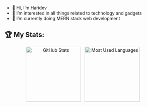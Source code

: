 - 👋 Hi, I’m Haridev
- 👀 I’m interested in all things related to technology and gadgets
- 🌱 I’m currently doing MERN stack web development
<!---
haridev-c/haridev-c is a ✨ special ✨ repository because its `README.md` (this file) appears on your GitHub profile.
You can click the Preview link to take a look at your changes.
--->
<!---
[![Haridev's GitHub stats](https://github-readme-stats.vercel.app/api?username=haridev-c&show_icons=true&rank_icon=github)](https://github.com/anuraghazra/github-readme-stats)
--->
## 🏆 My Stats:

<div align="center">
    <img height=175 alt="GitHub Stats" src="https://github-readme-stats.vercel.app/api?username=haridev-c&show_icons=true&count_private=true&rank_icon=github" />&nbsp;&nbsp;
    <img height=175 alt="Most Used Languages" src="https://github-readme-stats.vercel.app/api/top-langs/?username=haridev-c&layout=compact" />&nbsp;&nbsp;
</div>
